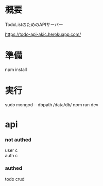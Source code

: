 # 概要
TodoListのためのAPIサーバー  
  
https://todo-api-akic.herokuapp.com/

# 準備

npm install

# 実行

sudo mongod --dbpath /data/db/
npm run dev

# api

### not authed

user c  
auth c  

### authed

todo crud